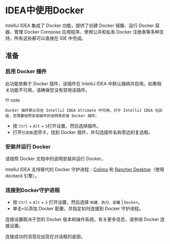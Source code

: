 # IDEA中使用Docker

IntelliJ IDEA 集成了 Docker 功能，提供了创建 Docker 镜像、运行 Docker 容器、管理 Docker Compose 应用程序、使用公共和私有
Docker 注册表等多种支持，所有这些都可以直接在 IDE 中完成。

## 准备

### 启用 Docker 插件

此功能依赖于 Docker 插件，该插件在 IntelliJ IDEA 中默认捆绑并启用。如果相关功能不可用，请确保您没有禁用该插件。

!!! note

	Docker 插件默认仅在 IntelliJ IDEA Ultimate 中可用。对于 IntelliJ IDEA 社区版，您需要按照安装插件的说明来安装 Docker 插件。

- 按 `Ctrl` + `Alt` + `S`打开设置，然后选择插件。
- 打开`已安装`选项卡，找到 Docker 插件，并勾选插件名称旁边的复选框。

### 安装并运行 Docker

请按照 Docker 文档中的说明安装并运行 Docker。

IntelliJ IDEA 支持替代的 Docker 守护进程：[Colima](https://github.com/abiosoft/colima) 和 [Rancher Desktop](https://rancherdesktop.io/)（使用 dockerd 引擎）。

### 连接到Docker守护进程

- 按 `Ctrl` + `Alt` + `S` 打开设置，然后选择 `构建、执行、部署` | `Docker`。
- 单击`+`以添加 Docker 配置，并指定如何连接到 Docker 守护进程。

连接设置取决于您的 Docker 版本和操作系统。有关更多信息，请参阅 Docker 连接设置。

连接成功的消息应出现在对话框的底部。
